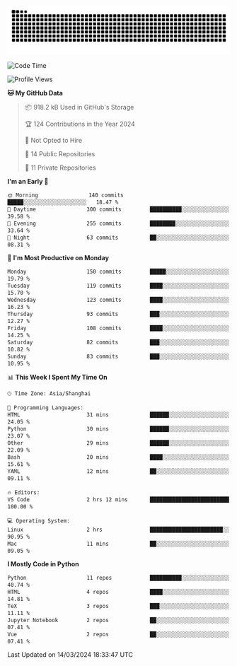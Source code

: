 ![](https://raw.githubusercontent.com/BorisYang326/BorisYang326/output/github-contribution-grid-snake-dark.svg)

<!--START_SECTION:waka-->
![Code Time](http://img.shields.io/badge/Code%20Time-44%20hrs%2011%20mins-blue)

![Profile Views](http://img.shields.io/badge/Profile%20Views-1-blue)

**🐱 My GitHub Data** 

> 📦 918.2 kB Used in GitHub's Storage 
 > 
> 🏆 124 Contributions in the Year 2024
 > 
> 🚫 Not Opted to Hire
 > 
> 📜 14 Public Repositories 
 > 
> 🔑 11 Private Repositories 
 > 
**I'm an Early 🐤** 

```text
🌞 Morning                140 commits         █████░░░░░░░░░░░░░░░░░░░░   18.47 % 
🌆 Daytime                300 commits         ██████████░░░░░░░░░░░░░░░   39.58 % 
🌃 Evening                255 commits         ████████░░░░░░░░░░░░░░░░░   33.64 % 
🌙 Night                  63 commits          ██░░░░░░░░░░░░░░░░░░░░░░░   08.31 % 
```
📅 **I'm Most Productive on Monday** 

```text
Monday                   150 commits         █████░░░░░░░░░░░░░░░░░░░░   19.79 % 
Tuesday                  119 commits         ████░░░░░░░░░░░░░░░░░░░░░   15.70 % 
Wednesday                123 commits         ████░░░░░░░░░░░░░░░░░░░░░   16.23 % 
Thursday                 93 commits          ███░░░░░░░░░░░░░░░░░░░░░░   12.27 % 
Friday                   108 commits         ████░░░░░░░░░░░░░░░░░░░░░   14.25 % 
Saturday                 82 commits          ███░░░░░░░░░░░░░░░░░░░░░░   10.82 % 
Sunday                   83 commits          ███░░░░░░░░░░░░░░░░░░░░░░   10.95 % 
```


📊 **This Week I Spent My Time On** 

```text
🕑︎ Time Zone: Asia/Shanghai

💬 Programming Languages: 
HTML                     31 mins             ██████░░░░░░░░░░░░░░░░░░░   24.05 % 
Python                   30 mins             ██████░░░░░░░░░░░░░░░░░░░   23.07 % 
Other                    29 mins             ██████░░░░░░░░░░░░░░░░░░░   22.09 % 
Bash                     20 mins             ████░░░░░░░░░░░░░░░░░░░░░   15.61 % 
YAML                     12 mins             ██░░░░░░░░░░░░░░░░░░░░░░░   09.11 % 

🔥 Editors: 
VS Code                  2 hrs 12 mins       █████████████████████████   100.00 % 

💻 Operating System: 
Linux                    2 hrs               ███████████████████████░░   90.95 % 
Mac                      11 mins             ██░░░░░░░░░░░░░░░░░░░░░░░   09.05 % 
```

**I Mostly Code in Python** 

```text
Python                   11 repos            ██████████░░░░░░░░░░░░░░░   40.74 % 
HTML                     4 repos             ████░░░░░░░░░░░░░░░░░░░░░   14.81 % 
TeX                      3 repos             ███░░░░░░░░░░░░░░░░░░░░░░   11.11 % 
Jupyter Notebook         2 repos             ██░░░░░░░░░░░░░░░░░░░░░░░   07.41 % 
Vue                      2 repos             ██░░░░░░░░░░░░░░░░░░░░░░░   07.41 % 
```




 Last Updated on 14/03/2024 18:33:47 UTC
<!--END_SECTION:waka-->
